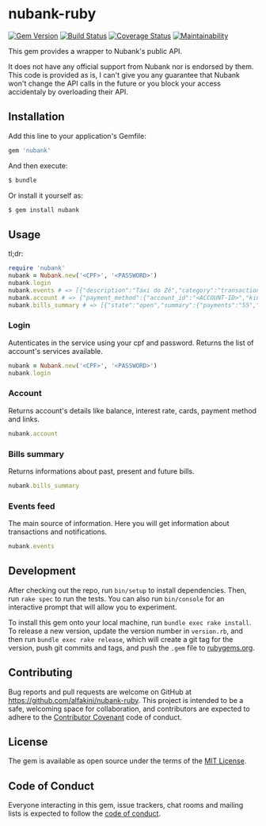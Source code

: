 # nubank-ruby

[![Gem Version](https://badge.fury.io/rb/nubank.svg)](https://badge.fury.io/rb/nubank)
[![Build Status](https://travis-ci.org/alfakini/nubank-ruby.svg?branch=master)](https://travis-ci.org/alfakini/nubank-ruby)
[![Coverage Status](https://coveralls.io/repos/github/alfakini/nubank-ruby/badge.svg?branch=master)](https://coveralls.io/github/alfakini/nubank-ruby?branch=master)
[![Maintainability](https://api.codeclimate.com/v1/badges/27524f316fb71a98e522/maintainability)](https://codeclimate.com/github/alfakini/nubank-ruby/maintainability)

This gem provides a wrapper to Nubank's public API.

It does not have any official support from Nubank nor is endorsed by them. This code is provided as is, I can't give you any guarantee that Nubank won't change the API calls in the future or you block your access accidentaly by overloading their API.

## Installation

Add this line to your application's Gemfile:

```ruby
gem 'nubank'
```

And then execute:

```sh
$ bundle
```

Or install it yourself as:

```sh
$ gem install nubank
```

## Usage

tl;dr:

```ruby
require 'nubank'
nubank = Nubank.new('<CPF>', '<PASSWORD>')
nubank.login
nubank.events # => [{"description":"Táxi do Zé","category":"transaction","amount ...
nubank.account # => {"payment_method":{"account_id":"<ACCOUNT-ID>","kind":"bolet ...
nubank.bills_summary # => [{"state":"open","summary":{"payments":"55","interest_ ...
```

### Login

Autenticates in the service using your cpf and password. Returns the list of account's services available.

```ruby
nubank = Nubank.new('<CPF>', '<PASSWORD>')
nubank.login
```

### Account

Returns account's details like balance, interest rate, cards, payment method and links.

```ruby
nubank.account
```

### Bills summary

Returns informations about past, present and future bills.

```ruby
nubank.bills_summary
```

### Events feed

The main source of information. Here you will get information about transactions and notifications.

```ruby
nubank.events
```

## Development

After checking out the repo, run `bin/setup` to install dependencies. Then, run `rake spec` to run the tests. You can also run `bin/console` for an interactive prompt that will allow you to experiment.

To install this gem onto your local machine, run `bundle exec rake install`. To release a new version, update the version number in `version.rb`, and then run `bundle exec rake release`, which will create a git tag for the version, push git commits and tags, and push the `.gem` file to [rubygems.org](https://rubygems.org).

## Contributing

Bug reports and pull requests are welcome on GitHub at https://github.com/alfakini/nubank-ruby. This project is intended to be a safe, welcoming space for collaboration, and contributors are expected to adhere to the [Contributor Covenant](http://contributor-covenant.org) code of conduct.

## License

The gem is available as open source under the terms of the [MIT License](https://opensource.org/licenses/MIT).

## Code of Conduct

Everyone interacting in this gem, issue trackers, chat rooms and mailing lists is expected to follow the [code of conduct](https://github.com/alfakini/nubank-ruby/blob/master/CODE_OF_CONDUCT.md).
